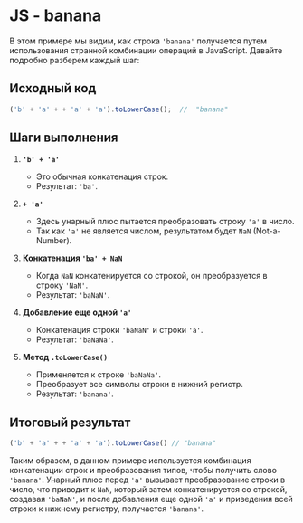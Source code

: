 # JS - banana

В этом примере мы видим, как строка `'banana'` получается путем использования странной комбинации операций в JavaScript. Давайте подробно разберем каждый шаг:

## Исходный код

```javascript
('b' + 'a' + + 'a' + 'a').toLowerCase();  //  "banana"
```

## Шаги выполнения

1. **`'b' + 'a'`**
    - Это обычная конкатенация строк.
    - Результат: `'ba'`.

2. **`+ 'a'`**
    - Здесь унарный плюс пытается преобразовать строку `'a'` в число.
    - Так как `'a'` не является числом, результатом будет `NaN` (Not-a-Number).

3. **Конкатенация `'ba' + NaN`**
    - Когда `NaN` конкатенируется со строкой, он преобразуется в строку `'NaN'`.
    - Результат: `'baNaN'`.

4. **Добавление еще одной `'a'`**
    - Конкатенация строки `'baNaN'` и строки `'a'`.
    - Результат: `'baNaNa'`.

5. **Метод `.toLowerCase()`**
    - Применяется к строке `'baNaNa'`.
    - Преобразует все символы строки в нижний регистр.
    - Результат: `'banana'`.

## Итоговый результат

```javascript
('b' + 'a' + + 'a' + 'a').toLowerCase() // "banana"
```

Таким образом, в данном примере используется комбинация конкатенации строк и преобразования типов, чтобы получить слово `'banana'`. Унарный плюс перед `'a'` вызывает преобразование строки в число, что приводит к `NaN`, который затем конкатенируется со строкой, создавая `'baNaN'`, и после добавления еще одной `'a'` и приведения всей строки к нижнему регистру, получается `'banana'`.